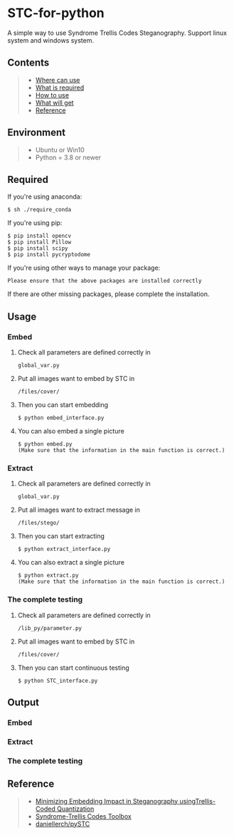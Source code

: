 # STC-for-python

A simple way to use Syndrome Trellis Codes Steganography.
Support linux system and windows system.


Contents
---

>* [Where can use](#Environment)
>* [What is required](#Required)
>* [How to use](#Usage)
>* [What will get](#Output)
>* [Reference](#Reference)

Environment
---

>* Ubuntu or Win10
>* Python = 3.8 or newer


Required
---

If you're using anaconda:

    $ sh ./require_conda

If you're using pip:

    $ pip install opencv
    $ pip install Pillow
    $ pip install scipy
    $ pip install pycryptodome

If you're using other ways to manage your package:

    Please ensure that the above packages are installed correctly
    
If there are other missing packages, please complete the installation.

Usage
---

### Embed
1. Check all parameters are defined correctly in
    ```
    global_var.py
    ```
2. Put all images want to embed by STC in
    ```
    /files/cover/
    ```
3. Then you can start embedding
    ```
    $ python embed_interface.py
    ```
4. You can also embed a single picture
    ```
    $ python embed.py
   (Make sure that the information in the main function is correct.)
    ```


### Extract
1. Check all parameters are defined correctly in
    ```
    global_var.py
    ```
2. Put all images want to extract message in
    ```
    /files/stego/
    ```
3. Then you can start extracting
    ```
    $ python extract_interface.py
    ```
4. You can also extract a single picture
    ```
    $ python extract.py
   (Make sure that the information in the main function is correct.)
    ```

### The complete testing
1. Check all parameters are defined correctly in
    ```
    /lib_py/parameter.py
    ```
2. Put all images want to embed by STC in
    ```
    /files/cover/
    ```
3. Then you can start continuous testing
    ```
    $ python STC_interface.py
    ```

Output
---

### Embed


### Extract


### The complete testing


Reference
---
>* [Minimizing Embedding Impact in Steganography usingTrellis-Coded Quantization](http://dde.binghamton.edu/filler/pdf/Fill10spie-syndrome-trellis-codes.pdf)
>* [Syndrome-Trellis Codes Toolbox](http://dde.binghamton.edu/download/syndrome/)
>* [daniellerch/pySTC](https://github.com/daniellerch/pySTC)
